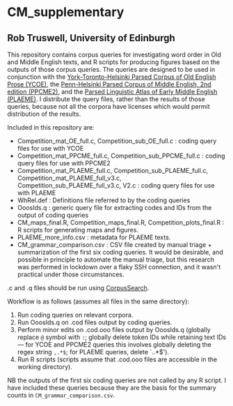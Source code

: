 # CM_supplementary

## Rob Truswell, University of Edinburgh

This repository contains corpus queries for investigating word order in Old and Middle English texts, and R scripts for producing figures based on the outputs of those corpus queries. The queries are designed to be used in conjunction with the [York-Toronto-Helsinki Parsed Corpus of Old English Prose (YCOE)](https://www-users.york.ac.uk/~lang22/YCOE/YcoeHome.htm), the [Penn-Helsinki Parsed Corpus of Middle English, 2nd edition (PPCME2)](https://www.ling.upenn.edu/hist-corpora/PPCME2-RELEASE-4/), and the [Parsed Linguistic Atlas of Early Middle English (PLAEME)](https://github.com/rtruswell/PLAEME_current).  I distribute the query files, rather than the results of those queries, because not all the corpora have licenses which would permit distribution of the results.

Included in this repository are:

* Competition_mat_OE_full.c, Competition_sub_OE_full.c : coding query files for use with YCOE
* Competition_mat_PPCME_full.c, Competition_sub_PPCME_full.c : coding query files for use with PPCME2
* Competition_mat_PLAEME_full.c, Competition_sub_PLAEME_full.c, Competition_mat_PLAEME_full_v3.c, Competition_sub_PLAEME_full_v3.c, V2.c : coding query files for use with PLAEME
* WhRel.def : Definitions file referred to by the coding queries
* OoosIds.q : generic query file for extracting codes and IDs from the output of coding queries
* CM_maps_final.R, Competition_maps_final.R, Competition_plots_final.R : R scripts for generating maps and figures.
* PLAEME_more_info.csv : metadata for PLAEME texts.
* CM_grammar_comparison.csv : CSV file created by manual triage + summarization of the first six coding queries.  It would be desirable, and possible in principle to automate the manual triage, but this research was performed in lockdown over a flaky SSH connection, and it wasn't practical under those circumstances.

.c and .q files should be run using [CorpusSearch](http://corpussearch.sourceforge.net).

Workflow is as follows (assumes all files in the same directory):

1. Run coding queries on relevant corpora.
2. Run OoosIds.q on .cod files output by coding queries.
3. Perform minor edits on .cod.ooo files output by OoosIds.q (globally replace `@` symbol with `:`; globally delete token IDs while retaining text IDs &mdash; for YCOE and PPCME2 queries this involves globally deleting the regex string `,.*$`; for PLAEME queries, delete `\..*$').
4. Run R scripts (scripts assume that .cod.ooo files are accessible in the working directory).

NB the outputs of the first six coding queries are not called by any R script.  I have included these queries because they are the basis for the summary counts in `CM_grammar_comparison.csv`.

